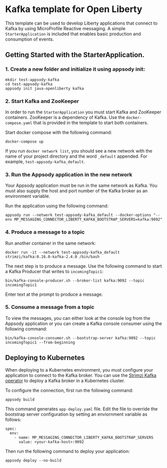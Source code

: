 # Kafka template for Open Liberty

This template can be used to develop Liberty applications that connect to Kafka by using MicroProfile Reactive messaging. A simple `StarterApplication` is included that enables basic production and consumption of events. 


## Getting Started with the StarterApplication.

### 1. Create a new folder and initialize it using appsody init:


```
mkdir test-appsody-kafka
cd test-appsody-kafka
appsody init java-openliberty kafka
```

### 2. Start Kafka and ZooKeeper

In order to run the `StarterApplication` you must start Kafka and ZooKeeper containers. ZooKeeper is a dependency of Kafka.  Use the `docker-compose.yaml` that is provided in the template to start both containers. 


Start docker compose with the following command:

```docker-compose up```

If you run `docker network list`, you should see a new network with the name of your project directory and the word `_default` appended. For example, `test-appsody-kafka_default`.

### 3. Run the Appsody application in the new network

Your Appsody application must be run in the same network as Kafka. You must also supply the host and port number of the Kafka broker as an environment variable. 

Run the application using the following command:

```appsody run --network test-appsody-kafka_default --docker-options "--env MP_MESSAGING_CONNECTOR_LIBERTY_KAFKA_BOOTSTRAP_SERVERS=kafka:9092"```

### 4. Produce a message to a topic

Run another container in the same network:

```docker run -it --network test-appsody-kafka_default strimzi/kafka:0.16.0-kafka-2.4.0 /bin/bash```

The next step is to produce a message. Use the following command to start a Kafka Producer that writes to `incomingTopic1`:

```bin/kafka-console-producer.sh --broker-list kafka:9092 --topic incomingTopic1```

Enter text at the prompt to produce a message.

### 5. Consume a message from a topic

To view the messages, you can either look at the console log from the Appsody application or you can create a Kafka console consumer using the following command:

```bin/kafka-console-consumer.sh --bootstrap-server kafka:9092 --topic incomingTopic1 --from-beginning```

## Deploying to Kubernetes

When deploying to a Kubernetes environment, you must configure your application to connect to the Kafka broker.  You can use the [Strimzi Kafka operator](https://strimzi.io/docs/quickstart/latest/) to deploy a Kafka broker in a Kubernetes cluster. 

To configure the connection, first run the following command:

```appsody build```

This command generates `app-deploy.yaml` file.
Edit the file to override the bootstrap server configuration by setting an enviornment variable as follows:

```
spec:
  env:
    - name: MP_MESSAGING_CONNECTOR_LIBERTY_KAFKA_BOOTSTRAP_SERVERS
      value: <your-kafka-host>:9092
```  

Then run the following command to deploy your application:

```
appsody deploy --no-build
```
